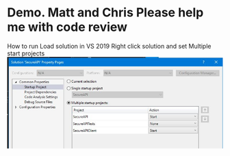 # Demo. Matt and Chris Please help me with code review 

How to run
Load solution in VS 2019
Right click solution and set Multiple start projects
![Screenshot](Image/1.jpg)
